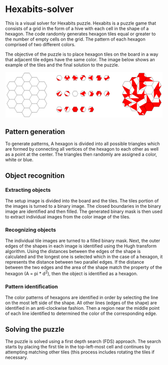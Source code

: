 # Hexabits-solver
This is a visual solver for Hexabits puzzle. Hexabits is a puzzle game that consists of a grid in the form of a hive with each cell in the shape of a hexagon. The code randomly generates hexagon tiles equal or greater to the number of empty cells on the grid. The pattern of each hexagon comprised of two different colors. 

The objective of the puzzle is to place hexagon tiles on the board in a way that adjacent tile edges
have the same color. The image below shows an example of the tiles and the final solution to the puzzle.

![hexabits](hexabits.png)

## Pattern generation
To generate patterns, A hexagon is divided into all possible triangles which are formed by connecting all vertices of the hexagon to each other as well as a point at the center. The triangles then randomly are assigned a color, white or blue.


## Object recognition
### Extracting objects
The setup image is divided into the board and the tiles. The tiles portion of the images is turned to a binary image. The closed boundaries in the binary image are identified and then filled. The generated binary mask is then used to extract individual images from the color image of the tiles.

### Recognizing objects
The individual tile images are turned to a filled binary mask. Next, the outer edges of the shapes in each image is identified using the Hugh transform algorithm. Using the distances between the edges of the shape is calculated and the longest one is selected which in the case of a hexagon, it represents the distance between two parallel edges. If the distance between the two edges and the area of the shape match the property of the hexagon (A = pi * d<sup>2</sup>), then the object is identified as a hexagon.

### Pattern identification
The color patterns of hexagons are identified in order by selecting the line on the most left side of the shape. All other lines (edges of the shape) are identified in an anti-clockwise fashion. Then a region near the middle point of each line identified to determined the color of the corresponding edge.

## Solving the puzzle
The puzzle is solved using a first depth search (FDS) approach. The search starts by placing the first tile in the top-left-most cell and continues by attempting matching other tiles (this process includes rotating the tiles if necessary.
